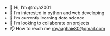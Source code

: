 - 👋 Hi, I’m @roya2001
- 👀 I’m interested in python and web developing
- 🌱 I’m currently learning data science
- 💞️ I’m looking to collaborate on projects
- 📫 How to reach me royaaghaie80@gmail.com

<!---
roya2001/roya2001 is a ✨ special ✨ repository because its `README.md` (this file) appears on your GitHub profile.
You can click the Preview link to take a look at your changes.
--->
